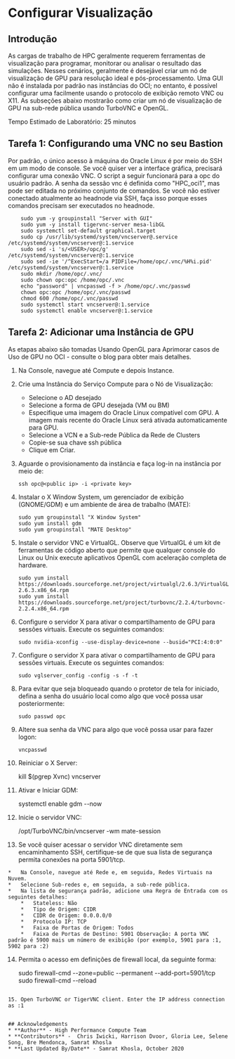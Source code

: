 # Configurar Visualização

## Introdução

As cargas de trabalho de HPC geralmente requerem ferramentas de visualização para programar, monitorar ou analisar o resultado das simulações. Nesses cenários, geralmente é desejável criar um nó de visualização de GPU para resolução ideal e pós-processamento. Uma GUI não é instalada por padrão nas instâncias do OCI; no entanto, é possível configurar uma facilmente usando o protocolo de exibição remoto VNC ou X11. As subseções abaixo mostrarão como criar um nó de visualização de GPU na sub-rede pública usando TurboVNC e OpenGL.

Tempo Estimado de Laboratório: 25 minutos

## Tarefa 1: Configurando uma VNC no seu Bastion

Por padrão, o único acesso à máquina do Oracle Linux é por meio do SSH em um modo de console. Se você quiser ver a interface gráfica, precisará configurar uma conexão VNC. O script a seguir funcionará para a opc do usuário padrão. A senha da sessão vnc é definida como "HPC\_oci1", mas pode ser editada no próximo conjunto de comandos. Se você não estiver conectado atualmente ao headnode via SSH, faça isso porque esses comandos precisam ser executados no headnode.

        sudo yum -y groupinstall "Server with GUI"
        sudo yum -y install tigervnc-server mesa-libGL
        sudo systemctl set-default graphical.target
        sudo cp /usr/lib/systemd/system/vncserver@.service /etc/systemd/system/vncserver@:1.service
        sudo sed -i 's/<USER>/opc/g' /etc/systemd/system/vncserver@:1.service
        sudo sed -ie '/^ExecStart=/a PIDFile=/home/opc/.vnc/%H%i.pid' /etc/systemd/system/vncserver@:1.service
        sudo mkdir /home/opc/.vnc/
        sudo chown opc:opc /home/opc/.vnc
        echo "password" | vncpasswd -f > /home/opc/.vnc/passwd
        chown opc:opc /home/opc/.vnc/passwd
        chmod 600 /home/opc/.vnc/passwd
        sudo systemctl start vncserver@:1.service
        sudo systemctl enable vncserver@:1.service
    

## Tarefa 2: Adicionar uma Instância de GPU

As etapas abaixo são tomadas Usando OpenGL para Aprimorar casos de Uso de GPU no OCI - consulte o blog para obter mais detalhes.

1.  Na Console, navegue até Compute e depois Instance.
    
2.  Crie uma Instância do Serviço Compute para o Nó de Visualização:
    
    *   Selecione o AD desejado
    *   Selecione a forma de GPU desejada (VM ou BM)
    *   Especifique uma imagem do Oracle Linux compatível com GPU. A imagem mais recente do Oracle Linux será ativada automaticamente para GPU.
    *   Selecione a VCN e a Sub-rede Pública da Rede de Clusters
    *   Copie-se sua chave ssh pública
    *   Clique em Criar.
3.  Aguarde o provisionamento da instância e faça log-in na instância por meio de:
    
        ssh opc@<public ip> -i <private key> 
        
4.  Instalar o X Window System, um gerenciador de exibição (GNOME/GDM) e um ambiente de área de trabalho (MATE):
    
        sudo yum groupinstall "X Window System"
        sudo yum install gdm
        sudo yum groupinstall "MATE Desktop"    
        
5.  Instale o servidor VNC e VirtualGL. Observe que VirtualGL é um kit de ferramentas de código aberto que permite que qualquer console do Linux ou Unix execute aplicativos OpenGL com aceleração completa de hardware.
    
        sudo yum install https://downloads.sourceforge.net/project/virtualgl/2.6.3/VirtualGL-2.6.3.x86_64.rpm
        sudo yum install https://downloads.sourceforge.net/project/turbovnc/2.2.4/turbovnc-2.2.4.x86_64.rpm    
        
6.  Configure o servidor X para ativar o compartilhamento de GPU para sessões virtuais. Execute os seguintes comandos:
    
        sudo nvidia-xconfig --use-display-device=none --busid="PCI:4:0:0"
        
7.  Configure o servidor X para ativar o compartilhamento de GPU para sessões virtuais. Execute os seguintes comandos:
    
        sudo vglserver_config -config -s -f -t
        
8.  Para evitar que seja bloqueado quando o protetor de tela for iniciado, defina a senha do usuário local como algo que você possa usar posteriormente:
    
        sudo passwd opc
        
9.  Altere sua senha da VNC para algo que você possa usar para fazer logon:
    
        vncpasswd
        
10.  Reiniciar o X Server:
    
        kill $(pgrep Xvnc)
        vncserver
        
11.  Ativar e Iniciar GDM:
    
        systemctl enable gdm --now
        
12.  Inicie o servidor VNC:
    
        /opt/TurboVNC/bin/vncserver -wm mate-session
        
13.  Se você quiser acessar o servidor VNC diretamente sem encaminhamento SSH, certifique-se de que sua lista de segurança permita conexões na porta 5901/tcp.
    
    *   Na Console, navegue até Rede e, em seguida, Redes Virtuais na Nuvem.
    *   Selecione Sub-redes e, em seguida, a sub-rede pública.
    *   Na lista de segurança padrão, adicione uma Regra de Entrada com os seguintes detalhes:
        *   Stateless: Não
        *   Tipo de Origem: CIDR
        *   CIDR de Origem: 0.0.0.0/0
        *   Protocolo IP: TCP
        *   Faixa de Portas de Origem: Todos
        *   Faixa de Portas de Destino: 5901 Observação: A porta VNC padrão é 5900 mais um número de exibição (por exemplo, 5901 para :1, 5902 para :2)
14.  Permita o acesso em definições de firewall local, da seguinte forma:
    

     sudo firewall-cmd --zone=public --permanent --add-port=5901/tcp
     sudo firewall-cmd --reload
     ```
    15. Open TurboVNC or TigerVNC client. Enter the IP address connection as :1
    
    
    ## Acknowledgements
    * **Author** - High Performance Compute Team
    * **Contributors** -  Chris Iwicki, Harrison Dvoor, Gloria Lee, Selene Song, Bre Mendonca, Samrat Khosla
    * **Last Updated By/Date** - Samrat Khosla, October 2020